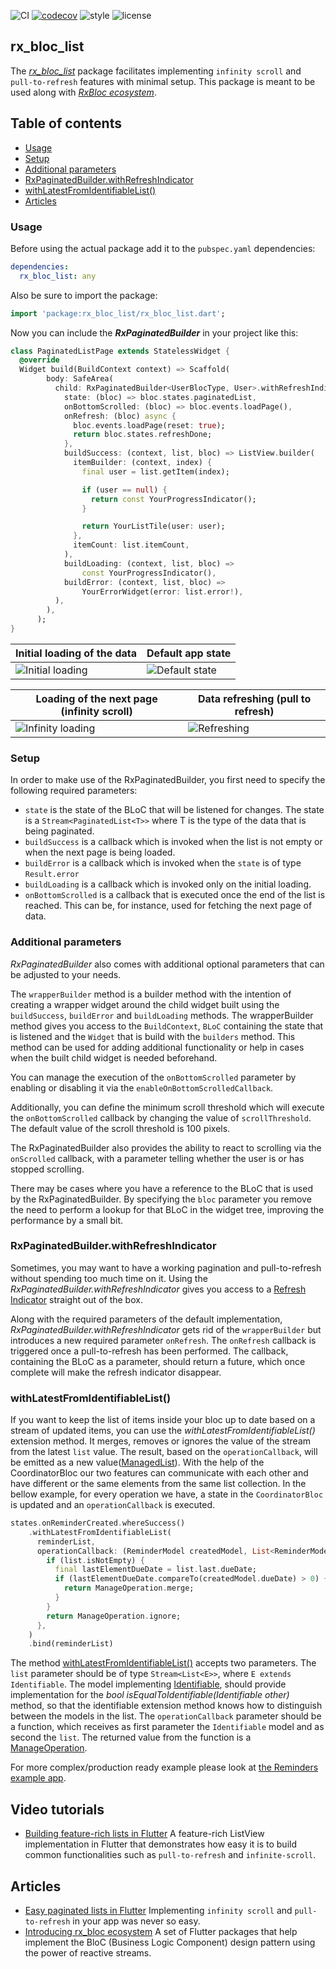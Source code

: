 ![CI](https://github.com/Prime-Holding/rx_bloc/workflows/CI/badge.svg) [![codecov](https://codecov.io/gh/Prime-Holding/rx_bloc/graph/badge.svg?token=BHQD4QC463)](https://codecov.io/gh/Prime-Holding/rx_bloc/branch/develop) ![style](https://img.shields.io/badge/style-effective_dart-40c4ff.svg) ![license](https://img.shields.io/badge/license-MIT-purple.svg)

## rx_bloc_list

The *[rx_bloc_list](https://pub.dev/packages/rx_bloc_list)* package facilitates implementing `infinity scroll` and `pull-to-refresh` features with minimal setup. This package is meant to be used along with *[RxBloc ecosystem](https://medium.com/prime-holding-jsc/introducing-rx-bloc-ecosystem-part-1-3cc5f4fff14e)*.

## Table of contents
- [Usage](#usage)
- [Setup](#setup)
- [Additional parameters](#additional-params)
- [RxPaginatedBuilder.withRefreshIndicator](#withRefreshIndicator)
- [withLatestFromIdentifiableList()](#withLatestFromIdentifiableList)
- [Articles](#articles)

<div id="usage"/>

### Usage

Before using the actual package add it to the `pubspec.yaml` dependencies:
```yaml
dependencies:
  rx_bloc_list: any
```
Also be sure to import the package:
```dart
import 'package:rx_bloc_list/rx_bloc_list.dart';
```
Now you can include the ***RxPaginatedBuilder*** in your project like this:


```dart
class PaginatedListPage extends StatelessWidget {
  @override
  Widget build(BuildContext context) => Scaffold(
        body: SafeArea(
          child: RxPaginatedBuilder<UserBlocType, User>.withRefreshIndicator(
            state: (bloc) => bloc.states.paginatedList,
            onBottomScrolled: (bloc) => bloc.events.loadPage(),
            onRefresh: (bloc) async {
              bloc.events.loadPage(reset: true);
              return bloc.states.refreshDone;
            },
            buildSuccess: (context, list, bloc) => ListView.builder(
              itemBuilder: (context, index) {
                final user = list.getItem(index);

                if (user == null) {
                  return const YourProgressIndicator();
                }

                return YourListTile(user: user);
              },
              itemCount: list.itemCount,
            ),
            buildLoading: (context, list, bloc) =>
                const YourProgressIndicator(),
            buildError: (context, list, bloc) =>
                YourErrorWidget(error: list.error!),
          ),
        ),
      );
}
```


| Initial loading of the data           | Default app state           |
|---------------------------------------|-----------------------------|
| <img src="https://raw.githubusercontent.com/Prime-Holding/rx_bloc/develop/packages/rx_bloc_list/doc/assets/initial_load.png" alt="Initial loading"> | <img src="https://raw.githubusercontent.com/Prime-Holding/rx_bloc/develop/packages/rx_bloc_list/doc/assets/normal.png" alt="Default state"></img> |

| Loading of the next page (infinity scroll)           | Data refreshing (pull to refresh)          |
|---------------------------------------|-----------------------------|
| <img src="https://raw.githubusercontent.com/Prime-Holding/rx_bloc/develop/packages/rx_bloc_list/doc/assets/infinity_load.png" alt="Infinity loading"> | <img src="https://raw.githubusercontent.com/Prime-Holding/rx_bloc/develop/packages/rx_bloc_list/doc/assets/refresh.png" alt="Refreshing"> |


<div id="setup"/>

### Setup

In order to make use of the RxPaginatedBuilder, you first need to specify the following required parameters:
- `state` is the state of the BLoC that will be listened for changes. The state is a `Stream<PaginatedList<T>>` where T is the type of the data that is being paginated.
- `buildSuccess` is a callback which is invoked when the list is not empty or when the next page is being loaded.
- `buildError` is a callback which is invoked when the `state` is of type `Result.error`
- `buildLoading` is a callback which is invoked only on the initial loading.
- `onBottomScrolled` is a callback that is executed once the end of the list is reached. This can be, for instance, used for fetching the next page of data.

<div id="additional-params" />

### Additional parameters

*RxPaginatedBuilder* also comes with additional optional parameters that can be adjusted to your needs.

The `wrapperBuilder` method is a builder method with the intention of creating a wrapper widget around the child widget built using the `buildSuccess`, `buildError` and `buildLoading` methods. The wrapperBuilder method gives you access to the `BuildContext`, `BLoC` containing the state that is listened and the `Widget` that is build with the `builders` method. This method can be used for adding additional functionality or help in cases when the built child widget is needed beforehand.

You can manage the execution of the `onBottomScrolled` parameter by enabling or disabling it via the `enableOnBottomScrolledCallback`.

Additionally, you can define the minimum scroll threshold which will execute the `onBottomScrolled` callback by changing the value of `scrollThreshold`. The default value of the scroll threshold is 100 pixels.

The RxPaginatedBuilder also provides the ability to react to scrolling via the `onScrolled` callback, with a parameter telling whether the user is or has stopped scrolling.

There may be cases where you have a reference to the BLoC that is used by the RxPaginatedBuilder. By specifying the `bloc` parameter you remove the need to perform a lookup for that BLoC in the widget tree, improving the performance by a small bit.

<div id="withRefreshIndicator" />

### RxPaginatedBuilder.withRefreshIndicator

Sometimes, you may want to have a working pagination and pull-to-refresh without spending too much time on it. Using the *RxPaginatedBuilder.withRefreshIndicator* gives you access to a [Refresh Indicator](https://api.flutter.dev/flutter/material/RefreshIndicator-class.html "Refresh Indicator") straight out of the box.

Along with the required parameters of the default implementation, *RxPaginatedBuilder.withRefreshIndicator* gets rid of the `wrapperBuilder` but introduces a new required parameter `onRefresh`. The `onRefresh` callback is triggered once a pull-to-refresh has been performed. The callback, containing the BLoC as a parameter, should return a future, which once complete will make the refresh indicator disappear.

<div id="withLatestFromIdentifiableList" />

### withLatestFromIdentifiableList()

If you want to keep the list of items inside your bloc up to date based on a stream of updated items, you can use the *withLatestFromIdentifiableList()* extension method. It merges, removes or ignores the value of the stream from the latest `list` value. The result, based on the `operationCallback`, will be emitted as a new value([ManagedList](https://github.com/Prime-Holding/rx_bloc/blob/develop/packages/rx_bloc_list/lib/src/models/managed_list.dart)). With the help of the CoordinatorBloc our two features can communicate with each other and have different or the same elements from the same list collection. In the bellow example, for every operation we have, a state in the `CoordinatorBloc` is updated and an `operationCallback` is executed.

```dart
states.onReminderCreated.whereSuccess()
    .withLatestFromIdentifiableList(
      reminderList,
      operationCallback: (ReminderModel createdModel, List<ReminderModel> list) async {
        if (list.isNotEmpty) {
          final lastElementDueDate = list.last.dueDate;
          if (lastElementDueDate.compareTo(createdModel.dueDate) > 0) {
            return ManageOperation.merge;
          }
        }
        return ManageOperation.ignore;
      },
    )
    .bind(reminderList)
```

The method [withLatestFromIdentifiableList()](https://github.com/Prime-Holding/rx_bloc/blob/develop/packages/rx_bloc_list/lib/src/extensions/identifiable_extensions.dart) accepts two parameters. The `list` parameter should be of type `Stream<List<E>>`, where `E extends Identifiable`. The model implementing [Identifiable](https://github.com/Prime-Holding/rx_bloc/blob/develop/packages/rx_bloc_list/lib/src/models/identifiable.dart), should provide implementation for the *bool isEqualToIdentifiable(Identifiable other)* method, so that the identifiable extension method knows how to distinguish between the models in the list.
The `operationCallback` parameter should be a function, which receives as first parameter the `Identifiable` model and as second the `list`. The returned value from the function is a [ManageOperation](https://github.com/Prime-Holding/rx_bloc/blob/develop/packages/rx_bloc_list/lib/src/models/managed_list.dart).

For more complex/production ready example please look at [the Reminders example app](https://github.com/Prime-Holding/rx_bloc/tree/develop/examples/reminders/).

## Video tutorials
- [Building feature-rich lists in Flutter](https://youtu.be/Nc8OLxYhQ0w) A feature-rich ListView implementation in Flutter that demonstrates how easy it is to build common functionalities such as `pull-to-refresh` and `infinite-scroll`.

## Articles
- [Easy paginated lists in Flutter](https://medium.com/prime-holding-jsc/easy-paginated-lists-in-flutter-b1cfb82188d8) Implementing `infinity scroll` and `pull-to-refresh` in your app was never so easy.
- [Introducing rx_bloc ecosystem](https://medium.com/prime-holding-jsc/introducing-rx-bloc-ecosystem-part-1-3cc5f4fff14e) A set of Flutter packages that help implement the BloC (Business Logic Component) design pattern using the power of reactive streams.
